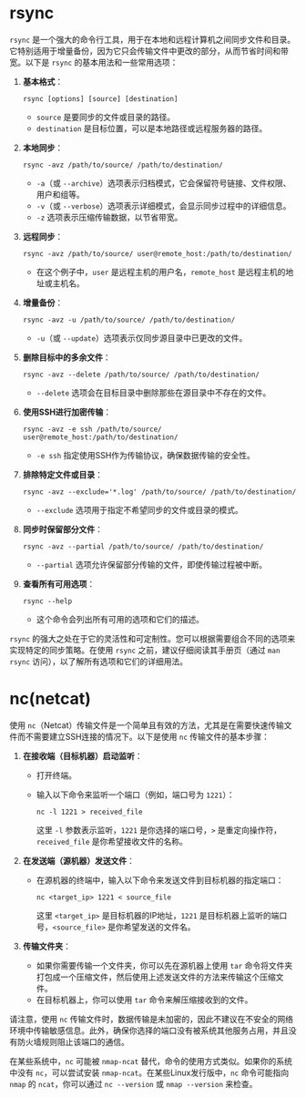 # rsync
`rsync` 是一个强大的命令行工具，用于在本地和远程计算机之间同步文件和目录。它特别适用于增量备份，因为它只会传输文件中更改的部分，从而节省时间和带宽。以下是 `rsync` 的基本用法和一些常用选项：

1. **基本格式**：
   ```
   rsync [options] [source] [destination]
   ```
   - `source` 是要同步的文件或目录的路径。
   - `destination` 是目标位置，可以是本地路径或远程服务器的路径。

2. **本地同步**：
   ```
   rsync -avz /path/to/source/ /path/to/destination/
   ```
   - `-a`（或 `--archive`）选项表示归档模式，它会保留符号链接、文件权限、用户和组等。
   - `-v`（或 `--verbose`）选项表示详细模式，会显示同步过程中的详细信息。
   - `-z` 选项表示压缩传输数据，以节省带宽。

3. **远程同步**：
   ```
   rsync -avz /path/to/source/ user@remote_host:/path/to/destination/
   ```
   - 在这个例子中，`user` 是远程主机的用户名，`remote_host` 是远程主机的地址或主机名。

4. **增量备份**：
   ```
   rsync -avz -u /path/to/source/ /path/to/destination/
   ```
   - `-u`（或 `--update`）选项表示仅同步源目录中已更改的文件。

5. **删除目标中的多余文件**：
   ```
   rsync -avz --delete /path/to/source/ /path/to/destination/
   ```
   - `--delete` 选项会在目标目录中删除那些在源目录中不存在的文件。

6. **使用SSH进行加密传输**：
   ```
   rsync -avz -e ssh /path/to/source/ user@remote_host:/path/to/destination/
   ```
   - `-e ssh` 指定使用SSH作为传输协议，确保数据传输的安全性。

7. **排除特定文件或目录**：
   ```
   rsync -avz --exclude='*.log' /path/to/source/ /path/to/destination/
   ```
   - `--exclude` 选项用于指定不希望同步的文件或目录的模式。

8. **同步时保留部分文件**：
   ```
   rsync -avz --partial /path/to/source/ /path/to/destination/
   ```
   - `--partial` 选项允许保留部分传输的文件，即使传输过程被中断。

9. **查看所有可用选项**：
   ```
   rsync --help
   ```
   - 这个命令会列出所有可用的选项和它们的描述。

`rsync` 的强大之处在于它的灵活性和可定制性。您可以根据需要组合不同的选项来实现特定的同步策略。在使用 `rsync` 之前，建议仔细阅读其手册页（通过 `man rsync` 访问），以了解所有选项和它们的详细用法。
# nc(netcat)
使用 `nc`（Netcat）传输文件是一个简单且有效的方法，尤其是在需要快速传输文件而不需要建立SSH连接的情况下。以下是使用 `nc` 传输文件的基本步骤：

1. **在接收端（目标机器）启动监听**：
    
    - 打开终端。
    - 输入以下命令来监听一个端口（例如，端口号为 `1221`）：
        
        `nc -l 1221 > received_file`
        
        这里 `-l` 参数表示监听，`1221` 是你选择的端口号，`>` 是重定向操作符，`received_file` 是你希望接收文件的名称。
2. **在发送端（源机器）发送文件**：
    
    - 在源机器的终端中，输入以下命令来发送文件到目标机器的指定端口：
        
        `nc <target_ip> 1221 < source_file`
        
        这里 `<target_ip>` 是目标机器的IP地址，`1221` 是目标机器上监听的端口号，`<source_file>` 是你希望发送的文件名。
3. **传输文件夹**：
    
    - 如果你需要传输一个文件夹，你可以先在源机器上使用 `tar` 命令将文件夹打包成一个压缩文件，然后使用上述发送文件的方法来传输这个压缩文件。
    - 在目标机器上，你可以使用 `tar` 命令来解压缩接收到的文件。

请注意，使用 `nc` 传输文件时，数据传输是未加密的，因此不建议在不安全的网络环境中传输敏感信息。此外，确保你选择的端口没有被系统其他服务占用，并且没有防火墙规则阻止该端口的通信。

在某些系统中，`nc` 可能被 `nmap-ncat` 替代，命令的使用方式类似。如果你的系统中没有 `nc`，可以尝试安装 `nmap-ncat`。在某些Linux发行版中，`nc` 命令可能指向 `nmap` 的 `ncat`，你可以通过 `nc --version` 或 `nmap --version` 来检查。